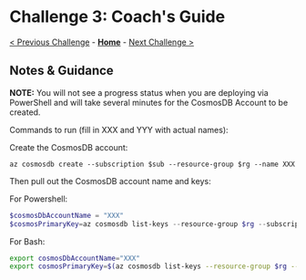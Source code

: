 # Challenge 3: Coach's Guide

[< Previous Challenge](./Challenge-02.md) - **[Home](README.md)** - [Next Challenge >](./Challenge-04.md)

## Notes & Guidance

**NOTE:** You will not see a progress status when you are deploying via PowerShell and will take several minutes for the CosmosDB Account to be created.

Commands to run (fill in XXX and YYY with actual names):

Create the CosmosDB account:

```az cosmosdb create --subscription $sub --resource-group $rg --name XXX```

Then pull out the CosmosDB account name and keys:

For Powershell:

```powershell
$cosmosDbAccountName = "XXX"
$cosmosPrimaryKey=az cosmosdb list-keys --resource-group $rg --subscription $sub --name $cosmosDbAccountName --query primaryMasterKey
```

For Bash:

```bash
export cosmosDbAccountName="XXX"
export cosmosPrimaryKey=$(az cosmosdb list-keys --resource-group $rg --subscription $sub --name $cosmosDbAccountName --query primaryMasterKey | tr -d '"') 
```
